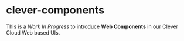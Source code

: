 # clever-components

This is a *Work In Progress* to introduce **Web Components** in our Clever Cloud Web based UIs.
